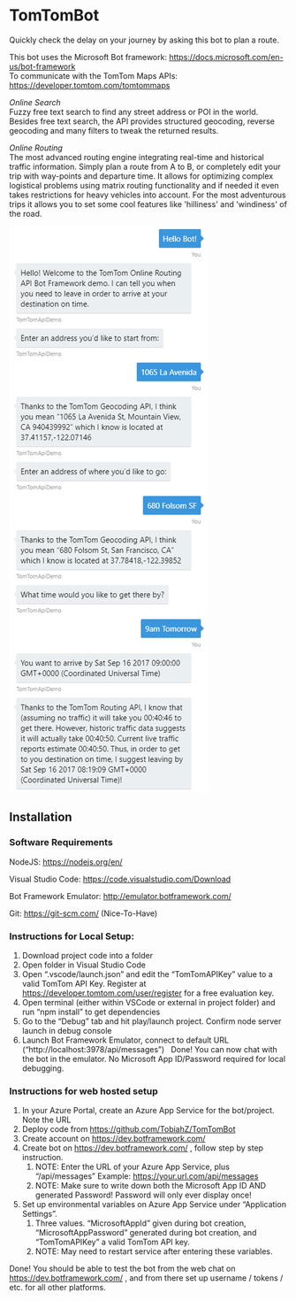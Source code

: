 # TomTomBot

Quickly check the delay on your journey by asking this bot to plan a route. 

This bot uses the Microsoft Bot framework: https://docs.microsoft.com/en-us/bot-framework  
To communicate with the TomTom Maps APIs: https://developer.tomtom.com/tomtommaps

*Online Search*  
Fuzzy free text search to find any street address or POI in the world. Besides free text search, the API provides structured geocoding, reverse geocoding and many filters to tweak the returned results. 

*Online Routing*  
The most advanced routing engine integrating real-time and historical traffic information. Simply plan a route from A to B, or completely edit your trip with way-points and departure time. It allows for optimizing complex logistical problems using matrix routing functionality and if needed it even takes restrictions for heavy vehicles into account. For the most adventurous trips it allows you to set some cool features like 'hilliness' and 'windiness' of the road. 

![TomTomBot](TomTomBotDemo.png?raw=true "TomTomBot Demo")

## Installation
### Software Requirements
NodeJS: https://nodejs.org/en/

Visual Studio Code: https://code.visualstudio.com/Download

Bot Framework Emulator: http://emulator.botframework.com/

Git: https://git-scm.com/ (Nice-To-Have)

### Instructions for Local Setup: 

1. Download project code into a folder
2. Open folder in Visual Studio Code
3. Open “.vscode/launch.json” and edit the “TomTomAPIKey” value to a valid TomTom API Key. Register at https://developer.tomtom.com/user/register for a free evaluation key. 
4. Open terminal (either within VSCode or external in project folder) and run “npm install” to get dependencies
5. Go to the “Debug” tab and hit play/launch project. Confirm node server launch in debug console
6. Launch Bot Framework Emulator, connect to default URL (“http://localhost:3978/api/messages”)
 
Done! You can now chat with the bot in the emulator. No Microsoft App ID/Password required for local debugging.

### Instructions for web hosted setup

1. In your Azure Portal, create an Azure App Service for the bot/project. Note the URL
2. Deploy code from https://github.com/TobiahZ/TomTomBot 
3. Create account on https://dev.botframework.com/
4. Create bot on https://dev.botframework.com/ , follow step by step instruction. 
	1. NOTE: Enter the URL of your Azure App Service, plus “/api/messages” Example: https://your.url.com/api/messages
	2. NOTE: Make sure to write down both the Microsoft App ID AND generated Password! Password will only ever display once!
5. Set up environmental variables on Azure App Service under “Application Settings”. 
	1. Three values. “MicrosoftAppId” given during bot creation, “MicrosoftAppPassword” generated during bot creation, and “TomTomAPIKey” a valid TomTom API key.
	2. NOTE: May need to restart service after entering these variables.

Done! You should be able to test the bot from the web chat on https://dev.botframework.com/ , and from there set up username / tokens / etc. for all other platforms.
 
